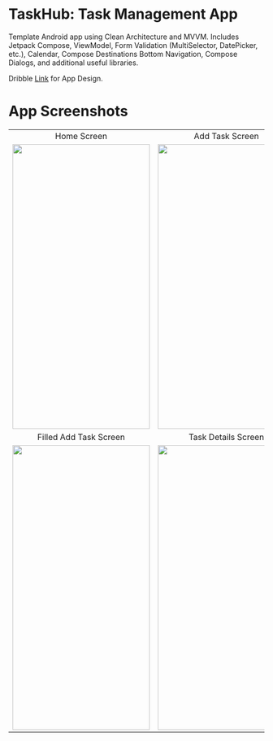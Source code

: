 # TaskHub: Task Management App
Template Android app using Clean Architecture and MVVM. Includes Jetpack Compose, ViewModel, Form Validation (MultiSelector, DatePicker, etc.), Calendar, Compose Destinations Bottom Navigation, Compose Dialogs, and additional useful libraries.

Dribble [Link](https://dribbble.com/shots/20767519-Task-Management-App-iOS-Android-UI) for App Design.
# App Screenshots    
<body>
<table align="center">
  <tr align="center">
     <td>Home Screen</td>
     <td>Add Task Screen</td>
  </tr>
  <tr>
    <td><img src="https://github.com/ahmedbenhouria/TaskManagmentApp/assets/76657810/97668406-de21-4ac3-8658-b8e60fb4b3a9" width=270 height=560></td>
    <td><img src="https://github.com/ahmedbenhouria/TaskManagmentApp/assets/76657810/1568056c-7521-47d6-8dad-5b9888968755" width=270 height=560></td>
  </tr>
   <tr align="center">
     <td>Filled Add Task Screen</td>
     <td>Task Details Screen</td>
  </tr>
  <tr>
    <td><img src="https://github.com/ahmedbenhouria/taskhub-android/assets/76657810/d6ed53d7-0cff-4b5e-9c46-9b0a0eaefab5" width=270 height=560></td>
    <td><img src="https://github.com/ahmedbenhouria/taskhub-android/assets/76657810/4779a9dd-fa47-46cf-985e-3594d90ac924" width=270 height=560></td>
  </tr>
 </table>
